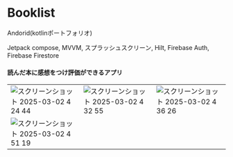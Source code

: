 # Booklist

Andorid(kotlinポートフォリオ)

Jetpack compose, MVVM, スプラッシュスクリーン, Hilt, Firebase Auth, Firebase Firestore

#### 読んだ本に感想をつけ評価ができるアプリ
||||
|-|-|-|
|![スクリーンショット 2025-03-02 4 24 44](https://github.com/user-attachments/assets/87fc3e69-3d1f-41db-81fc-1bac47fe5f2c)|![スクリーンショット 2025-03-02 4 32 55](https://github.com/user-attachments/assets/115c9ca8-ce2e-4d72-95e1-76f93f946580)|![スクリーンショット 2025-03-02 4 36 26](https://github.com/user-attachments/assets/e3052387-da74-4282-83d2-0664acb55a81)|
|![スクリーンショット 2025-03-02 4 51 19](https://github.com/user-attachments/assets/80ba61cb-b43b-4b08-ab8c-695aa76155c8)|||




